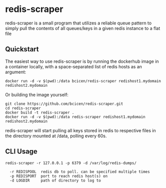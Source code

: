 # redis-scraper

redis-scraper is a small program that utilizes a reliable queue pattern to simply pull the contents of all queues/keys in a given redis instance to a flat file

## Quickstart

The easiest way to use redis-scraper is by running the dockerhub image in a container locally, with a space-separated list of redis hosts as an argument:
```
docker run -d -v $(pwd):/data bcicen/redis-scraper redishost1.mydomain redishost2.mydomain
```
Or building the image yourself:
```
git clone https://github.com/bcicen/redis-scraper.git
cd redis-scraper
docker build -t redis-scraper .
docker run -d -v $(pwd):/data redis-scraper redishost1.mydomain redishost2.mydomain
```
redis-scraper will start pulling all keys stored in redis to respective files in the directory mounted at /data, polling every 60s. 

## CLI Usage

```
redis-scraper -r 127.0.0.1 -p 6379 -d /var/log/redis-dumps/
```


```
  -r REDISPOOL  redis db to poll. can be specified multiple times
  -p REDISPORT  port to reach redis host(s) on
  -d LOGDIR     path of directory to log to
```
